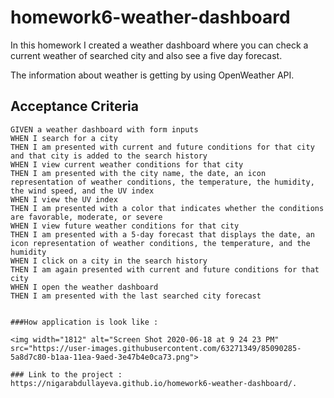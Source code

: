 # homework6-weather-dashboard
In this homework I created a weather dashboard where you can check a current weather of searched city and also see a five day forecast. 

The information about weather is getting by using OpenWeather API.

## Acceptance Criteria

```
GIVEN a weather dashboard with form inputs
WHEN I search for a city
THEN I am presented with current and future conditions for that city and that city is added to the search history
WHEN I view current weather conditions for that city
THEN I am presented with the city name, the date, an icon representation of weather conditions, the temperature, the humidity, the wind speed, and the UV index
WHEN I view the UV index
THEN I am presented with a color that indicates whether the conditions are favorable, moderate, or severe
WHEN I view future weather conditions for that city
THEN I am presented with a 5-day forecast that displays the date, an icon representation of weather conditions, the temperature, and the humidity
WHEN I click on a city in the search history
THEN I am again presented with current and future conditions for that city
WHEN I open the weather dashboard
THEN I am presented with the last searched city forecast


###How application is look like :

<img width="1812" alt="Screen Shot 2020-06-18 at 9 24 23 PM" src="https://user-images.githubusercontent.com/63271349/85090285-5a8d7c80-b1aa-11ea-9aed-3e47b4e0ca73.png">

### Link to the project :
https://nigarabdullayeva.github.io/homework6-weather-dashboard/.



